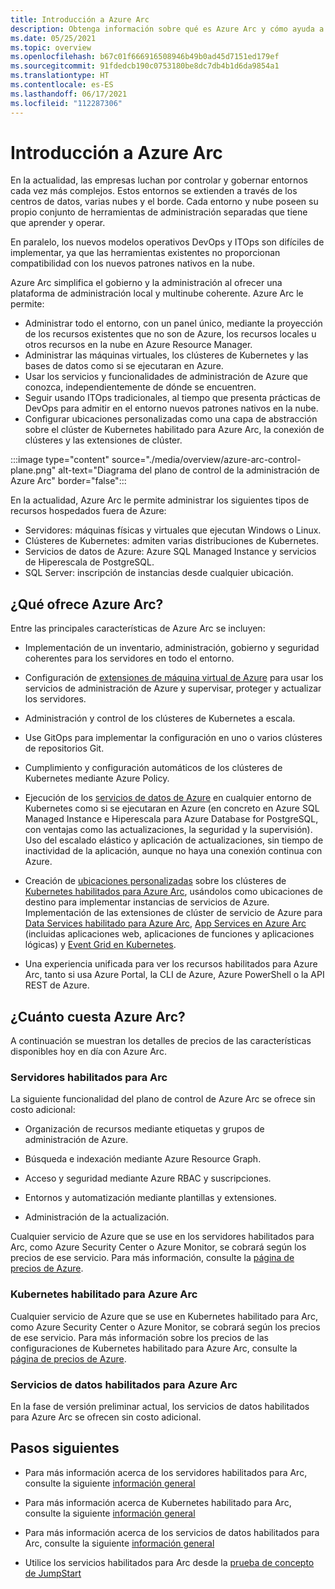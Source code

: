 ```yaml
---
title: Introducción a Azure Arc
description: Obtenga información sobre qué es Azure Arc y cómo ayuda a los clientes a habilitar la administración y el gobierno de sus recursos híbridos con otros servicios y características de Azure.
ms.date: 05/25/2021
ms.topic: overview
ms.openlocfilehash: b67c01f666916508946b49b0ad45d7151ed179ef
ms.sourcegitcommit: 91fdedcb190c0753180be8dc7db4b1d6da9854a1
ms.translationtype: HT
ms.contentlocale: es-ES
ms.lasthandoff: 06/17/2021
ms.locfileid: "112287306"
---
```

# <a name="azure-arc-overview"></a>Introducción a Azure Arc

En la actualidad, las empresas luchan por controlar y gobernar entornos cada vez más complejos. Estos entornos se extienden a través de los centros de datos, varias nubes y el borde. Cada entorno y nube poseen su propio conjunto de herramientas de administración separadas que tiene que aprender y operar.

En paralelo, los nuevos modelos operativos DevOps y ITOps son difíciles de implementar, ya que las herramientas existentes no proporcionan compatibilidad con los nuevos patrones nativos en la nube.

Azure Arc simplifica el gobierno y la administración al ofrecer una plataforma de administración local y multinube coherente. Azure Arc le permite:
* Administrar todo el entorno, con un panel único, mediante la proyección de los recursos existentes que no son de Azure, los recursos locales u otros recursos en la nube en Azure Resource Manager. 
* Administrar las máquinas virtuales, los clústeres de Kubernetes y las bases de datos como si se ejecutaran en Azure. 
* Usar los servicios y funcionalidades de administración de Azure que conozca, independientemente de dónde se encuentren. 
* Seguir usando ITOps tradicionales, al tiempo que presenta prácticas de DevOps para admitir en el entorno nuevos patrones nativos en la nube.
* Configurar ubicaciones personalizadas como una capa de abstracción sobre el clúster de Kubernetes habilitado para Azure Arc, la conexión de clústeres y las extensiones de clúster.  

:::image type="content" source="./media/overview/azure-arc-control-plane.png" alt-text="Diagrama del plano de control de la administración de Azure Arc" border="false":::

En la actualidad, Azure Arc le permite administrar los siguientes tipos de recursos hospedados fuera de Azure:

* Servidores: máquinas físicas y virtuales que ejecutan Windows o Linux.
* Clústeres de Kubernetes: admiten varias distribuciones de Kubernetes.
* Servicios de datos de Azure: Azure SQL Managed Instance y servicios de Hiperescala de PostgreSQL.
* SQL Server: inscripción de instancias desde cualquier ubicación.

## <a name="what-does-azure-arc-deliver"></a>¿Qué ofrece Azure Arc?

Entre las principales características de Azure Arc se incluyen:

* Implementación de un inventario, administración, gobierno y seguridad coherentes para los servidores en todo el entorno.

* Configuración de [extensiones de máquina virtual de Azure](./servers/manage-vm-extensions.md) para usar los servicios de administración de Azure y supervisar, proteger y actualizar los servidores.

* Administración y control de los clústeres de Kubernetes a escala.

* Use GitOps para implementar la configuración en uno o varios clústeres de repositorios Git.

*  Cumplimiento y configuración automáticos de los clústeres de Kubernetes mediante Azure Policy.

* Ejecución de los [servicios de datos de Azure](../azure-arc/kubernetes/custom-locations.md) en cualquier entorno de Kubernetes como si se ejecutaran en Azure (en concreto en Azure SQL Managed Instance e Hiperescala para Azure Database for PostgreSQL, con ventajas como las actualizaciones, la seguridad y la supervisión). Uso del escalado elástico y aplicación de actualizaciones, sin tiempo de inactividad de la aplicación, aunque no haya una conexión continua con Azure.

* Creación de [ubicaciones personalizadas](./kubernetes/custom-locations.md) sobre los clústeres de [Kubernetes habilitados para Azure Arc](./kubernetes/overview.md), usándolos como ubicaciones de destino para implementar instancias de servicios de Azure. Implementación de las extensiones de clúster de servicio de Azure para [Data Services habilitado para Azure Arc](./data/deploy-data-controller-direct-mode.md), [App Services en Azure Arc](../app-service/overview-arc-integration.md) (incluidas aplicaciones web, aplicaciones de funciones y aplicaciones lógicas) y [Event Grid en Kubernetes](../event-grid/kubernetes/overview.md).

* Una experiencia unificada para ver los recursos habilitados para Azure Arc, tanto si usa Azure Portal, la CLI de Azure, Azure PowerShell o la API REST de Azure.

## <a name="how-much-does-azure-arc-cost"></a>¿Cuánto cuesta Azure Arc?

A continuación se muestran los detalles de precios de las características disponibles hoy en día con Azure Arc.

### <a name="arc-enabled-servers"></a>Servidores habilitados para Arc

La siguiente funcionalidad del plano de control de Azure Arc se ofrece sin costo adicional:

* Organización de recursos mediante etiquetas y grupos de administración de Azure.

* Búsqueda e indexación mediante Azure Resource Graph.

* Acceso y seguridad mediante Azure RBAC y suscripciones.

* Entornos y automatización mediante plantillas y extensiones.

* Administración de la actualización.

Cualquier servicio de Azure que se use en los servidores habilitados para Arc, como Azure Security Center o Azure Monitor, se cobrará según los precios de ese servicio. Para más información, consulte la [página de precios de Azure](https://azure.microsoft.com/pricing/).

### <a name="azure-arc-enabled-kubernetes"></a>Kubernetes habilitado para Azure Arc

Cualquier servicio de Azure que se use en Kubernetes habilitado para Arc, como Azure Security Center o Azure Monitor, se cobrará según los precios de ese servicio. Para más información sobre los precios de las configuraciones de Kubernetes habilitado para Azure Arc, consulte la [página de precios de Azure](https://azure.microsoft.com/pricing/).

### <a name="azure-arc-enabled-data-services"></a>Servicios de datos habilitados para Azure Arc

En la fase de versión preliminar actual, los servicios de datos habilitados para Azure Arc se ofrecen sin costo adicional.

## <a name="next-steps"></a>Pasos siguientes

* Para más información acerca de los servidores habilitados para Arc, consulte la siguiente [información general](./servers/overview.md)

* Para más información acerca de Kubernetes habilitado para Arc, consulte la siguiente [información general](./kubernetes/overview.md)

* Para más información acerca de los servicios de datos habilitados para Arc, consulte la siguiente [información general](https://azure.microsoft.com/services/azure-arc/hybrid-data-services/)

* Utilice los servicios habilitados para Arc desde la [prueba de concepto de JumpStart](https://azurearcjumpstart.io/azure_arc_jumpstart/)
